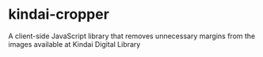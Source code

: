 # kindai-cropper
A client-side JavaScript library that removes unnecessary margins from the images available at Kindai Digital Library 
